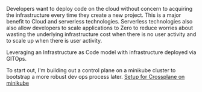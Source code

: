 Developers want to deploy code on the cloud without concern to acquiring the infrastructure every time they create a new project.   This is a major benefit to Cloud and serverless technologies.  Serverless technologies also also allow developers to scale applications to Zero to reduce worries about wasting the underlying infrastructure cost when there is no user activity and to scale up when there is user activity.

Leveraging an Infrastructure as Code model with infrastructure deployed via GITOps.

To start out, I'm building out a control plane on a minikube cluster to bootstrap a more robust dev ops process later.
[Setup for Crossplane on minikube](./doc/devops/DEVOPS_CROSSPLANE_CONTROL_PLANE.md)


